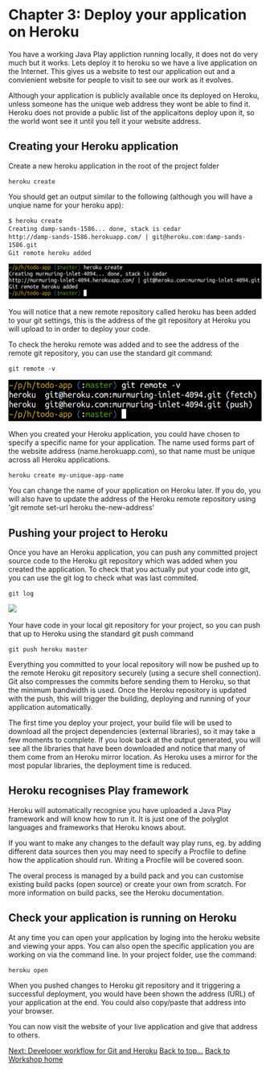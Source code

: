 <link href="index.css" rel="stylesheet" type="text/css">

# <a id="top">Chapter 3: Deploy your application on Heroku </a>

  You have a working Java Play appliction running locally, it does not do very much but it works.  Lets deploy it to heroku so we have a live application on the Internet.  This gives us a website to test our application out and a convienient website for people to visit to see our work as it evolves.

   Although your application is publicly available once its deployed on Heroku, unless someone has the unique web address they wont be able to find it.  Heroku does not provide a public list of the applicaitons deploy upon it, so the world wont see it until you tell it your website address.

## Creating your Heroku application

  Create a new heroku application in the root of the project folder

    heroku create

  You should get an output similar to the following (although you will have a unqiue name for your heroku app):

    $ heroku create
    Creating damp-sands-1586... done, stack is cedar
    http://damp-sands-1586.herokuapp.com/ | git@heroku.com:damp-sands-1586.git
    Git remote heroku added

<img class="img-code" src="images/03x01-heroku-create.png">

  You will notice that a new remote repository called heroku has been added to your git settings, this is the address of the git repository at Heroku you will upload to in order to deploy your code.

  To check the heroku remote was added and to see the address of the remote git repository,  you can use the standard git command:

    git remote -v

<img class="img-code" src="images/03x02-git-remote-v.png">

  When you created your Heroku application, you could have chosen to specify a specific name for your application.  The name used forms part of the website address (name.herokuapp.com), so that name must be unique across all Heroku applications.

    heroku create my-unique-app-name

  You can change the name of your application on Heroku later.  If you do, you will also have to update the address of the Heroku remote repository using 'git remote set-url heroku the-new-address'


## Pushing your project to Heroku

  Once you have an Heroku application, you can push any committed project source code to the Heroku git repository which was added when you created the application.  To check that you actually put your code into git, you can use the git log to check what was last commited.

    git log

<img class="img-code" src="images/03x03-git-log.png"></a>

  Your have code in your local git repository for your project, so you can push that up to Heroku using the standard git push command

    git push heroku master

  Everything you committed to your local repository will now be pushed up to the remote Heroku git repository securely (using a secure shell connection).  Git also compresses the commits before sending them to Heroku, so that the minimum bandwidth is used. Once the Heroku repository is updated with the push, this will trigger the building, deploying and running of your application automatically.

  The first time you deploy your project, your build file will be used to download all the project dependencies (external libraries), so it may take a few moments to complete.  If you look back at the output generated, you will see all the libraries that have been downloaded and notice that many of them come from an Heroku mirror location.  As Heroku uses a mirror for the most popular libraries, the deployment time is reduced.

## Heroku recognises Play framework

  Heroku will automatically recognise you have uploaded a Java Play framework and will know how to run it.  It is just one of the polyglot languages and frameworks that Heroku knows about.

  If you want to make any changes to the default way play runs, eg. by adding different data sources then you may need to specify a Procfile to define how the application should run.  Writing a Procfile will be covered soon.

  The overal process is managed by a build pack and you can customise existing build packs (open source) or create your own from scratch.  For more information on build packs, see the Heroku documentation.


## Check your application is running on Heroku

  At any time you can open your application by loging into the heroku website and viewing your apps.  You can also open the specific application you are working on via the command line.  In your project folder, use the command:

    heroku open

  When you pushed changes to Heroku git repository and it triggering a successful deployment, you would have been shown the address (URL) of your application at the end.  You could also copy/paste that address into your browser.

  You can now visit the website of your live application and give that address to others.

[Next: Developer workflow for Git and Heroku](04-developer-workflow-for-git-and-heroku.html)
[Back to top...](#top)
[Back to Workshop home](/index.html)
